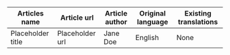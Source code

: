 Articles name | Article url | Article author | Original language | Existing translations | 
| --- | --- | --- | --- | --- |
Placeholder title | Placeholder url | Jane Doe | English | None
